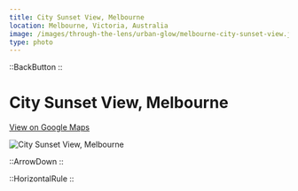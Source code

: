 ```yaml
---
title: City Sunset View, Melbourne
location: Melbourne, Victoria, Australia
image: /images/through-the-lens/urban-glow/melbourne-city-sunset-view.jpg
type: photo
---
```


::BackButton
::

# City Sunset View, Melbourne

<a href="https://www.google.com/maps/search/?api=1&query=Melbourne+City+Sunset+View,Kew,+Victoria,+Australia" target="_blank" rel="noopener noreferrer">View on Google Maps</a>

![City Sunset View, Melbourne](/images/through-the-lens/urban-glow/melbourne-city-sunset-view.jpg)

<div class="mb-8"></div>

::ArrowDown
::

<div class="mb-8"></div>

::HorizontalRule
::
